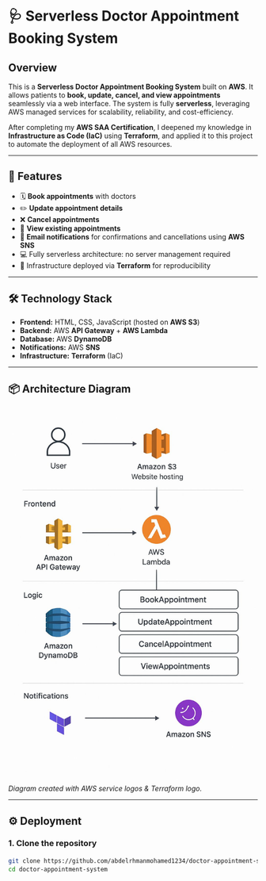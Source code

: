 # 🩺 Serverless Doctor Appointment Booking System

## Overview
This is a **Serverless Doctor Appointment Booking System** built on **AWS**. It allows patients to **book, update, cancel, and view appointments** seamlessly via a web interface. The system is fully **serverless**, leveraging AWS managed services for scalability, reliability, and cost-efficiency.

After completing my **AWS SAA Certification**, I deepened my knowledge in **Infrastructure as Code (IaC)** using **Terraform**, and applied it to this project to automate the deployment of all AWS resources.

---

## 🚀 Features
- 🗓 **Book appointments** with doctors
- ✏️ **Update appointment details**
- ❌ **Cancel appointments**
- 👀 **View existing appointments**
- 🔔 **Email notifications** for confirmations and cancellations using **AWS SNS**
- 💻 Fully serverless architecture: no server management required
- 🌱 Infrastructure deployed via **Terraform** for reproducibility

---

## 🛠️ Technology Stack
- **Frontend:** HTML, CSS, JavaScript (hosted on **AWS S3**)
- **Backend:** AWS **API Gateway** + **AWS Lambda**
- **Database:** AWS **DynamoDB**
- **Notifications:** AWS **SNS**
- **Infrastructure:** **Terraform** (IaC)

---

## 📦 Architecture Diagram
![Serverless Doctor Appointment Architecture](./diagram.png)  
*Diagram created with AWS service logos & Terraform logo.*

---

## ⚙️ Deployment
### 1. Clone the repository
```bash
git clone https://github.com/abdelrhmanmohamed1234/doctor-appointment-system.git
cd doctor-appointment-system

